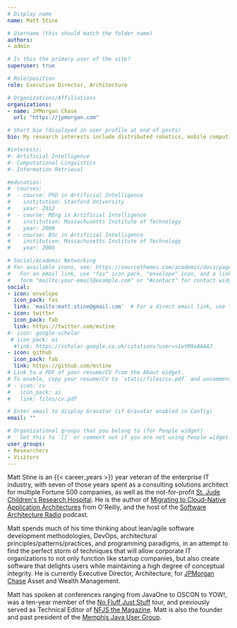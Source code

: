 ```yaml
---
# Display name
name: Matt Stine

# Username (this should match the folder name)
authors:
- admin

# Is this the primary user of the site?
superuser: true

# Role/position
role: Executive Director, Architecture

# Organizations/Affiliations
organizations:
- name: JPMorgan Chase
  url: "https://jpmorgan.com"

# Short bio (displayed in user profile at end of posts)
bio: My research interests include distributed robotics, mobile computing and programmable matter.

#interests:
#- Artificial Intelligence
#- Computational Linguistics
#- Information Retrieval

#education:
#  courses:
#  - course: PhD in Artificial Intelligence
#    institution: Stanford University
#    year: 2012
#  - course: MEng in Artificial Intelligence
#    institution: Massachusetts Institute of Technology
#    year: 2009
#  - course: BSc in Artificial Intelligence
#    institution: Massachusetts Institute of Technology
#    year: 2008

# Social/Academic Networking
# For available icons, see: https://sourcethemes.com/academic/docs/page-builder/#icons
#   For an email link, use "fas" icon pack, "envelope" icon, and a link in the
#   form "mailto:your-email@example.com" or "#contact" for contact widget.
social:
- icon: envelope
  icon_pack: fas
  link: 'mailto:matt.stine@gmail.com'  # For a direct email link, use "mailto:test@example.org".
- icon: twitter
  icon_pack: fab
  link: https://twitter.com/mstine
#- icon: google-scholar
 # icon_pack: ai
  #link: https://scholar.google.co.uk/citations?user=sIwtMXoAAAAJ
- icon: github
  icon_pack: fab
  link: https://github.com/mstine
# Link to a PDF of your resume/CV from the About widget.
# To enable, copy your resume/CV to `static/files/cv.pdf` and uncomment the lines below.
# - icon: cv
#   icon_pack: ai
#   link: files/cv.pdf

# Enter email to display Gravatar (if Gravatar enabled in Config)
email: ""

# Organizational groups that you belong to (for People widget)
#   Set this to `[]` or comment out if you are not using People widget.
user_groups:
- Researchers
- Visitors
---
```


Matt Stine is an {{< career_years >}} year veteran of the enterprise IT industry, with seven of those years spent as a consulting solutions architect for multiple Fortune 500 companies, as well as the not-for-profit [St. Jude Children's Research Hospital](https://www.stjude.org). He is the author of [Migrating to Cloud-Native Application Architectures](http://www.oreilly.com/programming/free/migrating-cloud-native-application-architectures.csp) from O'Reilly, and the host of the [Software Architecture Radio](http://www.softwarearchitecturerad.io) podcast.

Matt spends much of his time thinking about lean/agile software development methodologies, DevOps, architectural principles/patterns/practices, and programming paradigms, in an attempt to find the perfect storm of techniques that will allow corporate IT organizations to not only function like startup companies, but also create software that delights users while maintaining a high degree of conceptual integrity. He is currently Executive Director, Architecture, for [JPMorgan Chase](https://www.jpmorgan.com/) Asset and Wealth Management.

Matt has spoken at conferences ranging from JavaOne to OSCON to YOW!, was a ten-year member of the [No Fluff Just Stuff](https://nofluffjuststuff.com) tour, and previously served as Technical Editor of [NFJS the Magazine](https://nofluffjuststuff.com/magazine/). Matt is also the founder and past president of the [Memphis Java User Group](http://www.memphisjug.org).